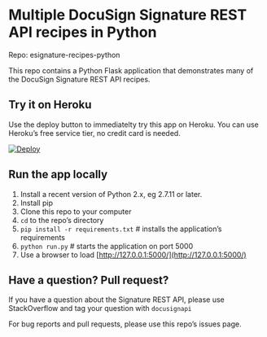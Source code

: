 # Multiple DocuSign Signature REST API recipes in Python

Repo: esignature-recipes-python

This repo contains a Python Flask application that demonstrates many of the 
DocuSign Signature REST API recipes.

## Try it on Heroku
Use the deploy button to immediatelty try this app on Heroku. You can use Heroku’s free service tier, no credit card is needed.

[![Deploy](https://www.herokucdn.com/deploy/button.svg)](https://heroku.com/deploy)

## Run the app locally

1. Install a recent version of Python 2.x, eg 2.7.11 or later.
1. Install pip
1. Clone this repo to your computer
1. `cd` to the repo’s directory
1. `pip install -r requirements.txt` # installs the application’s requirements
1. `python run.py` # starts the application on port 5000
1. Use a browser to load [http://127.0.0.1:5000/](http://127.0.0.1:5000/)

## Have a question? Pull request?
If you have a question about the Signature REST API, please use StackOverflow and tag your question with `docusignapi`

For bug reports and pull requests, please use this repo’s issues page.

